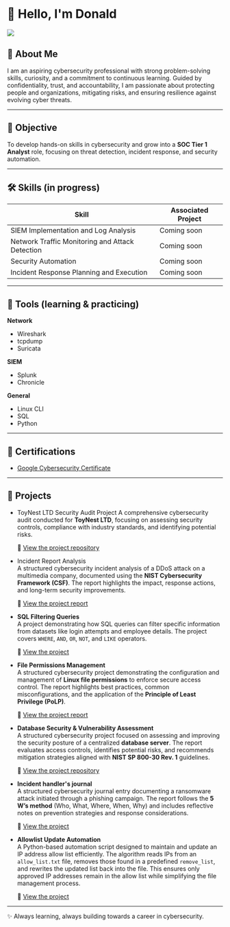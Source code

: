 # 👋 Hello, I'm Donald  

<a href="https://www.linkedin.com/in/donald-kalu-35604b375/">
  <img src="https://img.shields.io/badge/LinkedIn-0072B1?style=for-the-badge&logo=linkedin&logoColor=white"/>
</a>

## 🔐 About Me  
I am an aspiring cybersecurity professional with strong problem-solving skills, curiosity, and a commitment to continuous learning. Guided by confidentiality, trust, and accountability, I am passionate about protecting people and organizations, mitigating risks, and ensuring resilience against evolving cyber threats.

---

## 🎯 Objective  
To develop hands-on skills in cybersecurity and grow into a **SOC Tier 1 Analyst** role, focusing on threat detection, incident response, and security automation.  

---

## 🛠️ Skills (in progress)  

| Skill                                         | Associated Project       |
|-----------------------------------------------|--------------------------|
| SIEM Implementation and Log Analysis          | Coming soon              |
| Network Traffic Monitoring and Attack Detection | Coming soon              |
| Security Automation                          | Coming soon              |
| Incident Response Planning and Execution      | Coming soon              |

---

## 🧰 Tools (learning & practicing)  

**Network**  
- Wireshark
- tcpdump
- Suricata

**SIEM**  
- Splunk  
- Chronicle

**General**  
- Linux CLI  
- SQL
- Python
---

## 📜 Certifications  
- [Google Cybersecurity Certificate](https://grow.google/certificates/cybersecurity/)  

---

## 🚀 Projects

- ToyNest LTD Security Audit Project
A comprehensive cybersecurity audit conducted for **ToyNest LTD**, focusing on assessing security controls, compliance with industry standards, and identifying potential risks.

   🔗 [View the project repository](https://github.com/dondex001/Security-audit)

- Incident Report Analysis  
A structured cybersecurity incident analysis of a DDoS attack on a multimedia company, documented using the **NIST Cybersecurity Framework (CSF)**. The report highlights the impact, response actions, and long-term security improvements.  

   🔗 [View the project report](https://github.com/dondex001/incident-report-analysis)

- **SQL Filtering Queries**  
A project demonstrating how SQL queries can filter specific information from datasets like login attempts and employee details. The project covers `WHERE`, `AND`, `OR`, `NOT`, and `LIKE` operators.  

   🔗 [View the project](https://github.com/dondex001/SQL-security-filters)


- **File Permissions Management**  
A structured cybersecurity project demonstrating the configuration and management of **Linux file permissions** to enforce secure access control. The report highlights best practices, common misconfigurations, and the application of the **Principle of Least Privilege (PoLP)**.  

   🔗 [View the project report](https://github.com/dondex001/file-permissions-management)


- **Database Security & Vulnerability Assessment**  
A structured cybersecurity project focused on assessing and improving the security posture of a centralized **database server**. The report evaluates access controls, identifies potential risks, and recommends mitigation strategies aligned with **NIST SP 800-30 Rev. 1** guidelines.  

   🔗 [View the project repository](https://github.com/dondex001/Vulnerability-assessment-report)


- **Incident handler's journal**  
A structured cybersecurity journal entry documenting a ransomware attack initiated through a phishing campaign. The report follows the **5 W’s method** (Who, What, Where, When, Why) and includes reflective notes on prevention strategies and response considerations.  

   🔗 [View the project](https://github.com/dondex001/incident-handlers-journal)


- **Allowlist Update Automation**                                                                                                                                                          
A Python-based automation script designed to maintain and update an IP address allow list efficiently. The algorithm reads IPs from an `allow_list.txt` file, removes those found in a predefined `remove_list`, and rewrites the updated list back into the file. This ensures only approved IP addresses remain in the allow list while simplifying the file management process.  

   🔗 [View the project](https://github.com/dondex001/automated-ip-access-control)


---

✨ Always learning, always building towards a career in cybersecurity.
